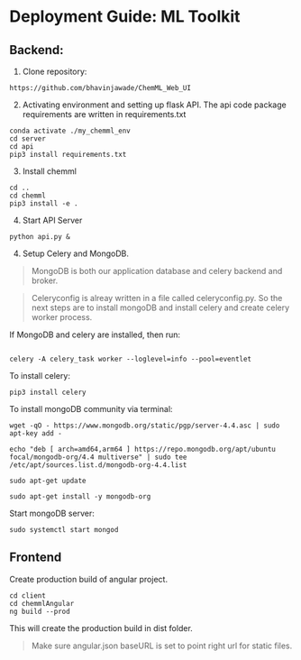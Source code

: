 # Deployment Guide: ML Toolkit

## Backend: 

1. Clone repository:

```
https://github.com/bhavinjawade/ChemML_Web_UI
```

2. Activating environment and setting up flask API. The api code package requirements are written in requirements.txt

```
conda activate ./my_chemml_env
cd server
cd api
pip3 install requirements.txt

```

3. Install chemml

```
cd ..
cd chemml
pip3 install -e .
```

4. Start API Server
```
python api.py &
```

4. Setup Celery and MongoDB. 

> MongoDB is both our application database and celery backend and broker.

> Celeryconfig is alreay written in a file called celeryconfig.py. So the next steps are to install mongoDB and install celery and create celery worker process.

If MongoDB and celery are installed, then run:

```

celery -A celery_task worker --loglevel=info --pool=eventlet

```

To install celery:

```
pip3 install celery
```

To install mongoDB community via terminal:

```
wget -qO - https://www.mongodb.org/static/pgp/server-4.4.asc | sudo apt-key add -
```
```
echo "deb [ arch=amd64,arm64 ] https://repo.mongodb.org/apt/ubuntu focal/mongodb-org/4.4 multiverse" | sudo tee /etc/apt/sources.list.d/mongodb-org-4.4.list

```
```
sudo apt-get update
```
```
sudo apt-get install -y mongodb-org
```

Start mongoDB server:

`
sudo systemctl start mongod
`

## Frontend

Create production build of angular project.

```
cd client
cd chemmlAngular
ng build --prod
```

This will create the production build in dist folder. 

> Make sure angular.json baseURL is set to point right url for static files.